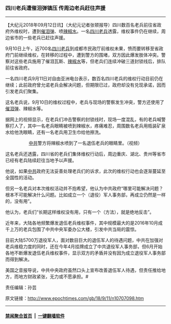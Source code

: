 ### 四川老兵遭催泪弹镇压 传周边老兵赶往声援
------------------------

<p>【大纪元2018年09月12日讯】（大纪元记者张顿报导）四川数百名老兵前往省政府外维权时，遭到<a href="http://www.epochtimes.com/gb/tag/%E5%82%AC%E6%B3%AA%E5%BC%B9.html">催泪弹</a>、喷<a href="http://www.epochtimes.com/gb/tag/%E8%BE%A3%E6%A4%92%E6%B0%B4.html">辣椒水</a>。一名<a href="http://www.epochtimes.com/gb/tag/%E5%9B%9B%E5%B7%9D%E8%80%81%E5%85%B5.html">四川老兵</a>透露，维权事件仍在继续，周边省市的一些老兵已赶往声援。</p>
<p>9月10日上午，近700名<a href="http://www.epochtimes.com/gb/tag/%E5%9B%9B%E5%B7%9D%E8%80%81%E5%85%B5.html">四川老兵</a>到成都市民政厅前维权未果，愤而要转移至省政府门前继续维权，在转移的过程中，遭到警方的围堵，双方因此爆发肢体冲突。警察对这些老兵施用了催泪瓦斯、<a href="http://www.epochtimes.com/gb/tag/%E8%BE%A3%E6%A4%92%E6%B0%B4.html">辣椒水</a>等，但老兵们连续冲破三道封锁线后，排队前往省政府。</p>
<p>一名四川老兵9月11日对自由亚洲电台表示，数百名四川老兵的维权行动目前仍在继续；此前政府曾允诺老兵会解决问题，但期限已过，政府却没有兑现承诺，因而引发老兵们聚集。</p>
<p>这名老兵说，9月10日的维权过程中，老兵与现场的警察发生冲突，警方还使用了<a href="http://www.epochtimes.com/gb/tag/%E5%82%AC%E6%B3%AA%E5%BC%B9.html">催泪弹</a>、辣椒水等。</p>
<p>据网上的视频显示，在老兵们冲击警察的封锁线时，现场一度混乱，有的老兵喊警察打人了，其中一名老兵眼睛被喷到辣椒水，疼痛难忍，周围数名老兵用瓶装矿泉水给他洗眼睛，还有一名老兵用卫生巾给他擦洗。</p>
<div class="video_fit_container"><script data-ratio="100%" src="//www.youmaker.com/2018/0911/5c487e93-3f50-4384-7c0c-45a2679e2277?r=16x9&amp;s=544x960&api=2&url=http%3A%2F%2Fwww.epochtimes.com%2Fgb%2F18%2F9%2F11%2Fn10707098.htm"></script></div>
<p style="text-align: center;"><a href="http://www.epochtimes.com/gb/tag/%E4%B8%AD%E5%85%B1.html">中共</a>警方将辣椒水喷到了一名退伍老兵的眼睛里。（视频）</p>
<p>这名老兵还透露，四川省的老兵们集体维权行动后，周边重庆、湖北、贵州等省市已经有老兵陆续赶往当地予以声援。</p>
<p>他说，如果<a href="http://www.epochtimes.com/gb/tag/%E4%B8%AD%E5%85%B1.html">中共</a>政府无法妥善处理老兵们的诉求，此次的维权行动也会逐渐蔓延至全国性的活动。</p>
<p>但另一名老兵对本次维权活动并不抱希望，他认为中共政府“哪里可能解决问题？根本不可能解决什么问题。比如成立一个（退役）军人事务部，再成立仍然是一样的，没有用”。</p>
<p>他认为，老兵们“长期这样维权没有用，只有一个（方法），就是绝地反击”。</p>
<p>近年来，大陆各地频繁爆发退伍老兵维权事件，其中规模最大的是2016年10月成千上万的老兵包围了中共中央军委办公大楼，引发中共当局的震惊。</p>
<p>目前大陆5700万退役军人，面对数目巨大的退伍军人的待遇问题，中共在加强对老兵维稳力度的同时，还在今年4月挂牌成立了中共退役军人事务部，但6月开始各地不断爆发退伍老兵维权事件，显示双方的矛盾并没有因为成立退役军人事务部而得到解决。</p>
<p>美国之音报导说，中共中央政府虽然口头上宣布改善退伍军人待遇，但责任推给地方，而地方财政紧张，无力或不愿承担。#</p>
<div class="video_fit_container"><script data-ratio="56.25%" src="//www.youmaker.com/2018/0911/bae1e532-f94c-4572-46ba-13919b181bd0?r=16x9&amp;s=640x352&api=2&url=http%3A%2F%2Fwww.epochtimes.com%2Fgb%2F18%2F9%2F11%2Fn10707098.htm"></script></div>
<p>责任编辑：孙芸</p>

原文链接：http://www.epochtimes.com/gb/18/9/11/n10707098.htm


------------------------
#### [禁闻聚合首页](https://github.com/gfw-breaker/banned-news/blob/master/README.md) &nbsp;|&nbsp;  [一键翻墙软件](https://github.com/gfw-breaker/nogfw/blob/master/README.md)